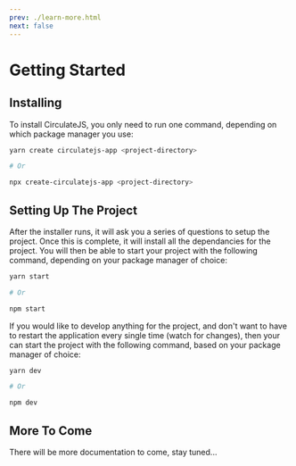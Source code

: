 ```yaml
---
prev: ./learn-more.html
next: false
---
```

# Getting Started

## Installing

To install CirculateJS, you only need to run one command, depending on which package manager you use:


```sh
yarn create circulatejs-app <project-directory>

# Or 

npx create-circulatejs-app <project-directory>
```

## Setting Up The Project

After the installer runs, it will ask you a series of questions to setup the project. 
Once this is complete, it will install all the dependancies for the project. 
You will then be able to start your project with the following command, depending on your package manager of choice:

```sh
yarn start

# Or 

npm start
```

If you would like to develop anything for the project, and don't want to have to restart the application every single time
(watch for changes), then your can start the project with the following command, based on your package manager of choice:

```sh
yarn dev

# Or 

npm dev
```

## More To Come

There will be more documentation to come, stay tuned...
